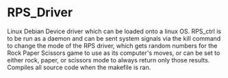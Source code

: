 # RPS_Driver
Linux Debian Device driver which can be loaded onto a linux OS.  RPS_ctrl is to be run as a daemon and can be sent system signals via the kill command to change the mode of the RPS driver, which gets random numbers for the Rock Paper Scissors game to use as its computer's moves, or can be set to either rock, paper, or scissors mode to always return only those results.  Compiles all source code when the makefile is ran.
